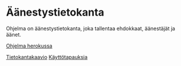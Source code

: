 # Äänestystietokanta

Ohjelma on äänestystietokanta, joka tallentaa ehdokkaat, äänestäjät ja äänet.

[Ohjelma herokussa](https://tsoha-python-aanestys-seppo.herokuapp.com/)

[Tietokantakaavio](https://github.com/skajanti/Aanestys/blob/master/documentation/tietokantakaavio.txt)
[Käyttötapauksia](https://github.com/skajanti/Aanestys/blob/master/documentation/user_story.txt)

